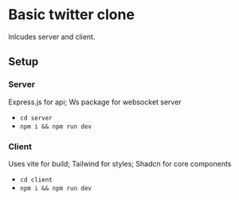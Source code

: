 # Basic twitter clone
Inlcudes server and client. 


## Setup

### Server
Express.js for api;
Ws package for websocket server
- `cd server`
- `npm i && npm run dev`

### Client
Uses vite for build; 
Tailwind for styles; 
Shadcn for core components
- `cd client`
- `npm i && npm run dev`

